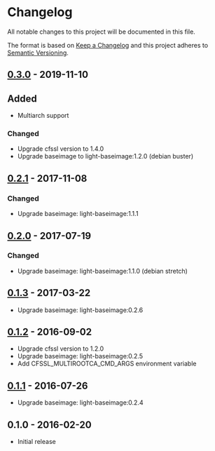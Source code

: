 # Changelog
All notable changes to this project will be documented in this file.

The format is based on [Keep a Changelog](http://keepachangelog.com/en/1.0.0/)
and this project adheres to [Semantic Versioning](http://semver.org/spec/v2.0.0.html).

## [0.3.0] - 2019-11-10
## Added
  - Multiarch support

### Changed
  - Upgrade cfssl version to 1.4.0
  - Upgrade baseimage to light-baseimage:1.2.0 (debian buster)

## [0.2.1] - 2017-11-08
### Changed
  - Upgrade baseimage: light-baseimage:1.1.1

## [0.2.0] - 2017-07-19
### Changed
  - Upgrade baseimage: light-baseimage:1.1.0 (debian stretch)

## [0.1.3] - 2017-03-22
  - Upgrade baseimage: light-baseimage:0.2.6

## [0.1.2] - 2016-09-02
  - Upgrade cfssl version to 1.2.0
  - Upgrade baseimage: light-baseimage:0.2.5
  - Add CFSSL_MULTIROOTCA_CMD_ARGS environment variable

## [0.1.1] - 2016-07-26
  - Upgrade baseimage: light-baseimage:0.2.4

## 0.1.0 - 2016-02-20
  - Initial release

[0.3.0]: https://github.com/osixia/docker-cfssl-multirootca/compare/v0.2.1...v0.3.0
[0.2.1]: https://github.com/osixia/docker-cfssl-multirootca/compare/v0.2.0...v0.2.1
[0.2.0]: https://github.com/osixia/docker-cfssl-multirootca/compare/v0.1.3...v0.2.0
[0.1.3]: https://github.com/osixia/docker-cfssl-multirootca/compare/v0.1.2...v0.1.3
[0.1.2]: https://github.com/osixia/docker-cfssl-multirootca/compare/v0.1.1...v0.1.2
[0.1.1]: https://github.com/osixia/docker-cfssl-multirootca/compare/v0.1.0...v0.1.1